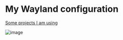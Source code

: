 # My Wayland configuration
[Some projects I am using](https://github.com/mizzunet/Cool-Stuff)

![image](https://0x0.st/sQ3)
